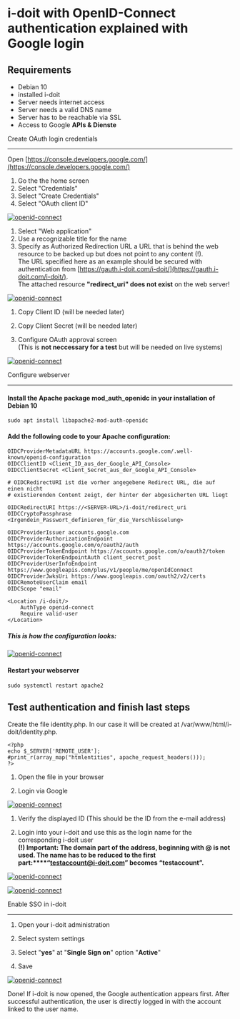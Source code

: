 # i-doit with OpenID-Connect authentication explained with Google login

**Requirements**
----------------

*   Debian 10
*   installed i-doit
*   Server needs internet access  
*   Server needs a valid DNS name
*   Server has to be reachable via SSL  
*   Access to Google **APIs & Dienste**

Create OAuth login credentials  

---------------------------------

Open [https://console.developers.google.com/](https://console.developers.google.com/)

1.  Go the the home screen  
2.  Select "Credentials"  
3.  Select "Create Credentials"  
4.  Select "OAuth client ID"  
    
[![openid-connect](../assets/images/en/use-cases/open-id-connect/1-oidc.png)](../assets/images/en/use-cases/open-id-connect/1-oidc.png)

  

1.  Select "Web application"
2.  Use a recognizable title for the name
3.  Specify as Authorized Redirection URL a URL that is behind the web resource to be backed up but does not point to any content (!).  
    The URL specified here as an example should be secured with authentication from [https://gauth.i-doit.com/i-doit/](https://gauth.i-doit.com/i-doit/).  
    The attached resource **"redirect\_uri" does not exist** on the web server!

[![openid-connect](../assets/images/en/use-cases/open-id-connect/2-oidc.png)](../assets/images/en/use-cases/open-id-connect/2-oidc.png)

  

1.  Copy Client ID (will be needed later)  
    
2.  Copy Client Secret (will be needed later)  
    
3.  Configure OAuth approval screen  
    (This is **not neccessary for a test** but will be needed on live systems)

[![openid-connect](../assets/images/en/use-cases/open-id-connect/3-oidc.png)](../assets/images/en/use-cases/open-id-connect/3-oidc.png)

Configure webserver  

----------------------

#### Install the Apache package **mod\_auth\_openidc** in your installation of **Debian 10**  

    sudo apt install libapache2-mod-auth-openidc

#### Add the following code to your Apache configuration:  

    OIDCProviderMetadataURL https://accounts.google.com/.well-known/openid-configuration
    OIDCClientID <Client_ID_aus_der_Google_API_Console>
    OIDCClientSecret <Client_Secret_aus_der_Google_API_Console>

    # OIDCRedirectURI ist die vorher angegebene Redirect URL, die auf einen nicht
    # existierenden Content zeigt, der hinter der abgesicherten URL liegt

    OIDCRedirectURI https://<SERVER-URL>/i-doit/redirect_uri
    OIDCCryptoPassphrase <Irgendein_Passwort_definieren_für_die_Verschlüsselung>

    OIDCProviderIssuer accounts.google.com
    OIDCProviderAuthorizationEndpoint https://accounts.google.com/o/oauth2/auth
    OIDCProviderTokenEndpoint https://accounts.google.com/o/oauth2/token
    OIDCProviderTokenEndpointAuth client_secret_post
    OIDCProviderUserInfoEndpoint https://www.googleapis.com/plus/v1/people/me/openIdConnect
    OIDCProviderJwksUri https://www.googleapis.com/oauth2/v2/certs
    OIDCRemoteUserClaim email
    OIDCScope "email"

    <Location /i-doit/>
        AuthType openid-connect
        Require valid-user
    </Location>

##### This is how the configuration looks:  

[![openid-connect](../assets/images/en/use-cases/open-id-connect/4-oidc.png)](../assets/images/en/use-cases/open-id-connect/4-oidc.png)

#### Restart your webserver  

    sudo systemctl restart apache2

Test authentication and finish last steps  
-----------------------------------------

Create the file identity.php. In our case it will be created at /var/www/html/i-doit/identity.php.

    <?php
    echo $_SERVER['REMOTE_USER'];
    #print_r(array_map("htmlentities", apache_request_headers()));
    ?>

  

1.  Open the file in your browser  
    
2.  Login via Google

[![openid-connect](../assets/images/en/use-cases/open-id-connect/5-oidc.png)](../assets/images/en/use-cases/open-id-connect/5-oidc.png)

  

1.  Verify the displayed ID (This should be the ID from the e-mail address)  
    
2.  Login into your i-doit and use this as the login name for the corresponding i-doit user  
    **(!) Important: The domain part of the address, beginning with @ is not used. The name has to be reduced to the first part:****“testaccount@i-doit.com” becomes “testaccount”.**

[![openid-connect](../assets/images/en/use-cases/open-id-connect/6-oidc.png)](../assets/images/en/use-cases/open-id-connect/6-oidc.png)

[![openid-connect](../assets/images/en/use-cases/open-id-connect/7-oidc.png)](../assets/images/en/use-cases/open-id-connect/7-oidc.png)

Enable SSO in i-doit  

-----------------------

1.  Open your i-doit administration  
    
2.  Select system settings  
    
3.  Select "**yes**" at "**Single Sign on**" option "**Active**"  
    
4.  Save

[![openid-connect](../assets/images/en/use-cases/open-id-connect/8-oidc.png)](../assets/images/en/use-cases/open-id-connect/8-oidc.png)  
  

Done! If i-doit is now opened, the Google authentication appears first. After successful authentication, the user is directly logged in with the account linked to the user name.